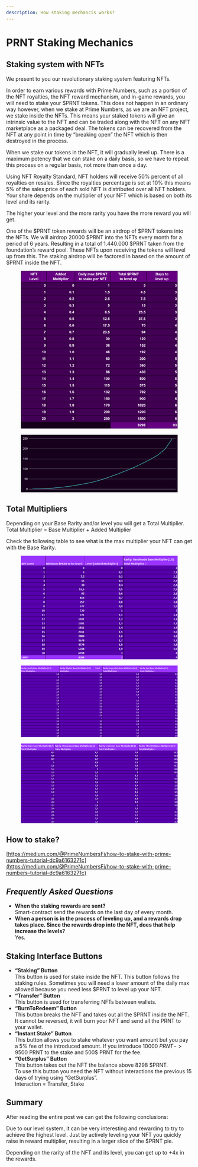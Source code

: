 ```yaml
---
description: How staking mechancis works?
---
```


# PRNT Staking Mechanics

## Staking system with NFTs <a href="#5932" id="5932"></a>

We present to you our revolutionary staking system featuring NFTs.

In order to earn various rewards with Prime Numbers, such as a portion of the NFT royalties, the NFT reward mechanism, and in-game rewards, you will need to stake your $PRNT tokens. This does not happen in an ordinary way however, when we stake at Prime Numbers, as we are an NFT project, we stake inside the NFTs. This means your staked tokens will give an intrinsic value to the NFT and can be traded along with the NFT on any NFT marketplace as a packaged deal. The tokens can be recovered from the NFT at any point in time by “breaking open” the NFT which is then destroyed in the process.

When we stake our tokens in the NFT, it will gradually level up. There is a maximum potency that we can stake on a daily basis, so we have to repeat this process on a regular basis, not more than once a day.

Using NFT Royalty Standard, NFT holders will receive 50% percent of all royalties on resales. Since the royalties percentage is set at 10% this means 5% of the sales price of each sold NFT is distributed over all NFT holders. Your share depends on the multiplier of your NFT which is based on both its level and its rarity.

The higher your level and the more rarity you have the more reward you will get.

One of the $PRNT token rewards will be an airdrop of $PRNT tokens into the NFTs. We will airdrop 20000 $PRNT into the NFTs every month for a period of 6 years. Resulting in a total of 1.440.000 $PRNT taken from the foundation’s reward pool. These NFTs upon receiving the tokens will level up from this. The staking airdrop will be factored in based on the amount of $PRNT inside the NFT.

<figure><img src="../.gitbook/assets/1_KOU9KspbOFi_USk19sQJUQ.png" alt=""><figcaption></figcaption></figure>

<figure><img src="../.gitbook/assets/1_fPteFbdmqJYlnosnbcgLZQ.png" alt=""><figcaption></figcaption></figure>

## Total Multipliers <a href="#605d" id="605d"></a>

Depending on your Base Rarity and/or level you will get a Total Multiplier.\
Total Multiplier = Base Multiplier + Added Multiplier

Check the following table to see what is the max multiplier your NFT can get with the Base Rarity.

<figure><img src="../.gitbook/assets/1_82LhdX8TW7C6r1ENK-LYQw.png" alt=""><figcaption></figcaption></figure>

<figure><img src="../.gitbook/assets/1_Qw-xNwnAFLANYOu2nv76rw.png" alt=""><figcaption></figcaption></figure>

<figure><img src="../.gitbook/assets/1_HbSqRdBnONyxVUr-FZuNzA.png" alt=""><figcaption></figcaption></figure>

## How to stake? <a href="#21ca" id="21ca"></a>

[https://medium.com/@PrimeNumbersFi/how-to-stake-with-prime-numbers-tutorial-dc9a6163271c](https://medium.com/@PrimeNumbersFi/how-to-stake-with-prime-numbers-tutorial-dc9a6163271c)

## _Frequently Asked Questions_ <a href="#a7be" id="a7be"></a>

* **When the staking rewards are sent?**\
  Smart-contract send the rewards on the last day of every month.
* **When a person is in the process of leveling up, and a rewards drop takes place. Since the rewards drop into the NFT, does that help increase the levels?**\
  Yes.

## Staking Interface Buttons <a href="#9afb" id="9afb"></a>

* **“Staking” Button**\
  This button is used for stake inside the NFT. This button follows the staking rules. Sometimes you will need a lower amount of the daily max allowed because you need less $PRNT to level up your NFT.
* **“Transfer” Button**\
  This button is used for transferring NFTs between wallets.
* **“BurnToRedeem” Button**\
  This button breaks the NFT and takes out all the $PRNT inside the NFT.\
  It cannot be reversed, it will burn your NFT and send all the PRNT to your wallet.
* **“Instant Stake” Button**\
  This button allows you to stake whatever you want amount but you pay a 5% fee of the introduced amount. If you introduce 10000 $PRNT -> 9500$ PRNT to the stake and 500$ PRNT for the fee.
* **“GetSurplus” Button**\
  This button takes out the NFT the balance above 8298 $PRNT.\
  To use this button you need the NFT without interactions the previous 15 days of trying using “GetSurplus”.\
  Interaction = Transfer, Stake

## Summary <a href="#04fc" id="04fc"></a>

After reading the entire post we can get the following conclusions:

Due to our level system, it can be very interesting and rewarding to try to achieve the highest level. Just by actively leveling your NFT you quickly raise in reward multiplier, resulting in a larger slice of the $PRNT pie.

Depending on the rarity of the NFT and its level, you can get up to +4x in the rewards.
